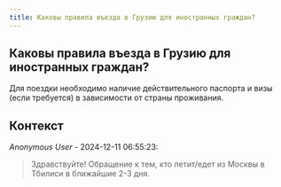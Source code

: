```yaml
---
title: Каковы правила въезда в Грузию для иностранных граждан?
---
```


## Каковы правила въезда в Грузию для иностранных граждан?

Для поездки необходимо наличие действительного паспорта и визы (если требуется) в зависимости от страны проживания.

## Контекст

_Anonymous User_ - 2024-12-11 06:55:23:

> Здравствуйте! Обращение к тем, кто летит/едет из Москвы в Тбилиси в ближайшие 2-3 дня.
